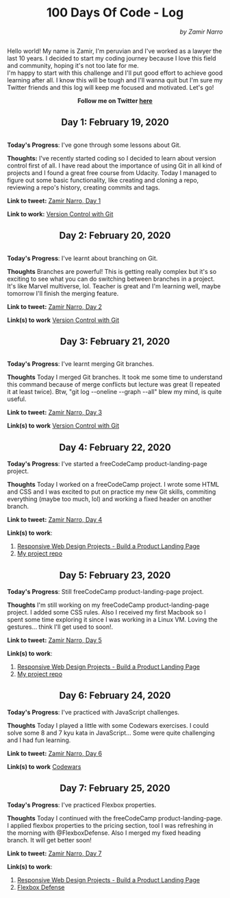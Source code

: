 <h1 align="center">100 Days Of Code - Log</h1>
<p align="right"><em>by Zamir Narro</em></p>
<img src="https://img.youtube.com/vi/mbiryVTIJ4Q/maxresdefault.jpg" alt="">

Hello world! My name is Zamir, I'm peruvian and I've worked as a lawyer the last 10 years. I decided to start my coding journey because I love this field and community, hoping it's not too late for me. <br/>
I'm happy to start with this challenge and I'll put good effort to achieve good learning after all. I know this will be tough and I'll wanna quit but I'm sure my Twitter friends and this log will keep me focused and motivated. Let's go!

<p align="center"><strong>Follow me on Twitter <a href="https://twitter.com/ZamirNarroA" target="_blank">here</a></strong></p>

<h2 align="center">Day 1: February 19, 2020</h2>
<img src="https://lh3.googleusercontent.com/P65DyEPfB4Ghlr84uLngFzkLq5nD5RKi-YWM0aTjoGW6bLCGtSq-pbEWzar2R6287yA00PqXXziv_cfOqfMTu4aBYVW6XwOaLJb_svBymuA4CvOvvPp1iVTnL525u-VIxAvEJg4uUaW-lDI2XSPlrT4xyCotyDJeOB6riKgxmoahLGj5WIrVw3z9DcBVHTiJVuKEHYR0xsql80It0y_ncsUo3sdK0y2JtGC8WV5cDRctnlHtejt5g89CaHr929xRQODyNmjk1qq04gs1SmgcdSn0FRbFGVSfEL_ukTh7MP-55yc6tgO0viCDoXPjOOLa3rER1TwRev7JFNqrPw68cMhoAUNDJq3YqLfDS9oJIASByYZUIeGFArpmE7RIMnjJtVutJ65Ml5TlCPz4X6JGLwfjCmSg4kaspb4EHGT3djO9L6Epoq5LGDO_viXHzdy_RQ7srw3LVubqK42kGdwVyf0Ie3rvxgyJjdNZMrVdxJp-YBV84Q2dnsbcF6sBaxx_TsEM2psi5AU0SjvEbpP8nB6hQaFmqfTLv3Nlve6kEtRGQTx9j7dmjM-SIJqcz0EzArmSCokOoWnZ20lTiXXO8SOKsuQrdgOL5Q0dya0GANuh-DZtuVvCzVj4d_FanTy2-cOtuKtwXYgKWJsFg4POq12wK0GIUH0_ENmbEBD3bjvskGkxf6-66A=w1344-h736-no" alt="">

**Today's Progress**: I've gone through some lessons about Git.

**Thoughts:** I've recently started coding so I decided to learn about version control first of all. I have read about the importance of using Git in all kind of projects and I found a great free course from Udacity. Today I managed to figure out some basic functionality, like creating and cloning a repo, reviewing a repo's history, creating commits and tags.

**Link to tweet:** [Zamir Narro, Day 1](https://twitter.com/ZamirNarroA/status/1230359152138113026)

**Link to work:** [Version Control with Git](https://classroom.udacity.com/courses/ud123)


<h2 align="center">Day 2: February 20, 2020</h2>
<img src="https://lh3.googleusercontent.com/1AfZJ8uz8VV9tC4feKuV2Jrt59lxdR_0kfiowx5T7oybFsIwtzF1Kgw533OI2q796JVOP6Cr6BQX5bltiITWK41W_3mKE5K97ks67coLPE5WoTJU1WCefno9N2KG-y8oC9BzIsU8wCO1xjUHX2DIviZphwmbX7wYLf1oqsEOHDUMZmcfBBKEaREYtf4ZaJcvvO3UZcN-NvmfDOo40Cqcuiw4XE67I7iro8eyEK-smrb23qg5fLdN-sIE0jgg8jRTwslMOU2jFq0iEsZ0qYTluz4HCctmhy6jyGV2IiyBGerJvHXIMngZvjPP3R5JsVPHnWrpJWLVBEc2Vj-YlMmv5nKDD5aTsoFYrzZ7a-X6nM0NFC_3sUus5ROKa9ZLN_oXJFvzedHf91KfrCTLWcCYJPVQebbvumHVbCIBYu_Go8jyrApe8k4ZNUt80TthSGr-Lbz6irjG_cVUCPpIW8BrslVucW1pKuY1UhwwMW6XTQb1HuFp4paQPBsAZ5PkhS7D3k5nXVmywiEcKDvEkdepXsydSjh1Ht5EXkGRl2DUg8X6RY0RqJc8Dkx1bzc2-z0xPsFXSHBWTL9Ias4s1VmXd7oydWNcQ9jqIpPkEC1SAqWfzVc66ozsArP_6n-k7lsAb0bY7fBCiXuJ1iR6huvgdciQ_T4SpX8M0VC8d0EYr_ZqzwxWfzpiZw=w1260-h820-no" alt="">

**Today's Progress**: I've learnt about branching on Git.

**Thoughts** Branches are powerful! This is getting really complex but it's so exciting to see what you can do switching between branches in a project. It's like Marvel multiverse, lol. Teacher is great and I'm learning well, maybe tomorrow I'll finish the merging feature.

**Link to tweet:** [Zamir Narro, Day 2](https://twitter.com/ZamirNarroA/status/1230732680272072704)

**Link(s) to work** [Version Control with Git](https://classroom.udacity.com/courses/ud123)


<h2 align="center">Day 3: February 21, 2020</h2>
<img src="https://lh3.googleusercontent.com/NvEBE4Cd1aMM_Nk9J0I-jlD6r5l_AB_7e7C986s9ZgWRS7Qk7aQHjKfepBENj5tXjStdqI3Ccz6XbBsd8cqBkqpnnZUZdJr9GKTuCmq0VerqWiQTVWwB7RSNbCNuPjfMla3JZOyY44eo12N4y_Ah6ChtWVGHyM6oLQKjMy96gooJEaItXb-elJ0tJu5hV-BCdU51K7c4HM8Q3xcPpgAOsX-DXG9PdgWo9lLOG1TzCermbcz88rFViRXD9KYa56-3qyx54IwOFmWg52fpsQ9IUZyfxs3cABzDLpZy_OTE2N6gwGYjEXgnvfslTH1dtwF253TTZk7rMKfY5Ueaw6He2PriGXzTdv4hiyzKQML604gC5RxZ67e8vUw6wwyfifVXLqcz0QyfriXVHjm3BD4dVJW4zn7cnus5VKPWw6pdM5kFJnmA8le_BMq8rrUGTYo2AX62RYbu0JAeLwPhCTAf_sVULq_6wLVzyzK57IRB0XM7v6HCJfZD7FeytTlCDcPH-ODqWk6Fv799GReMJrfqAvLFuOv_wznApnaoBHLYE7uQ6fQHqmBHdSX9D3-I532PTy9ZAp1zRG5NwHVb43s85V1SfsSVf-6D9LW71IUB6P9zu1pliuRwyp1URKxp7h662bZqzuA0GBksShmmIwSyqfamBa4qUnvH_lcFfOMD367xKwq68RN5pg=w632-h842-no" alt="">

**Today's Progress**: I've learnt merging Git branches.

**Thoughts** Today I merged Git branches. It took me some time to understand this command because of merge conflicts but lecture was great (I repeated it at least twice). Btw, "git log --oneline --graph --all" blew my mind, is quite useful.

**Link to tweet:** [Zamir Narro, Day 3](https://twitter.com/ZamirNarroA/status/1231098460654440449)

**Link(s) to work** [Version Control with Git](https://classroom.udacity.com/courses/ud123)


<h2 align="center">Day 4: February 22, 2020</h2>
<blockquote class="imgur-embed-pub" lang="en" data-id="a/tDetKFm"><a href="//imgur.com/a/tDetKFm"></a></blockquote><script async src="//s.imgur.com/min/embed.js" charset="utf-8"></script>

**Today's Progress**: I've started a freeCodeCamp product-landing-page project.

**Thoughts** Today I worked on a freeCodeCamp project. I wrote some HTML and CSS and I was excited to put on practice my new Git skills, commiting  everything (maybe too much, lol) and working a fixed header on another branch.

**Link to tweet:** [Zamir Narro, Day 4](https://twitter.com/ZamirNarroA/status/1231456318042648576)

**Link(s) to work**: 
1. [Responsive Web Design Projects - Build a Product Landing Page](https://www.freecodecamp.org/learn/responsive-web-design/responsive-web-design-projects/build-a-product-landing-page)
2. [My project repo](https://github.com/DeveLawyer/fcc-product-landing)


<h2 align="center">Day 5: February 23, 2020</h2>

**Today's Progress**: Still freeCodeCamp product-landing-page project.

**Thoughts** I'm still working on my freeCodeCamp product-landing-page project. I added some CSS rules. Also I received my first Macbook so I spent some time exploring it since I was working in a Linux VM. Loving the gestures... think I'll get used to soon!.

**Link to tweet:** [Zamir Narro, Day 5](https://twitter.com/ZamirNarroA/status/1231820276582801410)

**Link(s) to work**: 
1. [Responsive Web Design Projects - Build a Product Landing Page](https://www.freecodecamp.org/learn/responsive-web-design/responsive-web-design-projects/build-a-product-landing-page)
2. [My project repo](https://github.com/DeveLawyer/fcc-product-landing)


<h2 align="center">Day 6: February 24, 2020</h2>

**Today's Progress**: I've practiced with JavaScript challenges.

**Thoughts** Today I played a little with some Codewars exercises. I could solve some 8 and 7 kyu kata in JavaScript... Some were quite challenging and I had fun learning.

**Link to tweet:** [Zamir Narro, Day 6](https://twitter.com/ZamirNarroA/status/1232202901482811392)

**Link(s) to work** [Codewars](https://www.codewars.com/)


<h2 align="center">Day 7: February 25, 2020</h2>

**Today's Progress**: I've practiced Flexbox properties.

**Thoughts** Today I continued with the freeCodeCamp product-landing-page. I applied flexbox properties to the pricing section, tool I was refreshing in the morning with @FlexboxDefense. Also I merged my fixed heading branch. It will get better soon!

**Link to tweet:** [Zamir Narro, Day 7](https://twitter.com/ZamirNarroA/status/1232566972333875201)

**Link(s) to work**: 
1. [Responsive Web Design Projects - Build a Product Landing Page](https://www.freecodecamp.org/learn/responsive-web-design/responsive-web-design-projects/build-a-product-landing-page)
2. [Flexbox Defense](http://www.flexboxdefense.com/)
